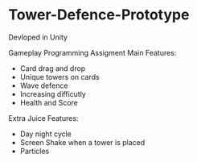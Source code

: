 # Tower-Defence-Prototype
Devloped in Unity

Gameplay Programming Assigment 
Main Features: 
- Card drag and drop 
- Unique towers on cards
- Wave defence 
- Increasing difficutly 
- Health and Score 

Extra Juice Features:
- Day night cycle 
- Screen Shake when a tower is placed 
- Particles
